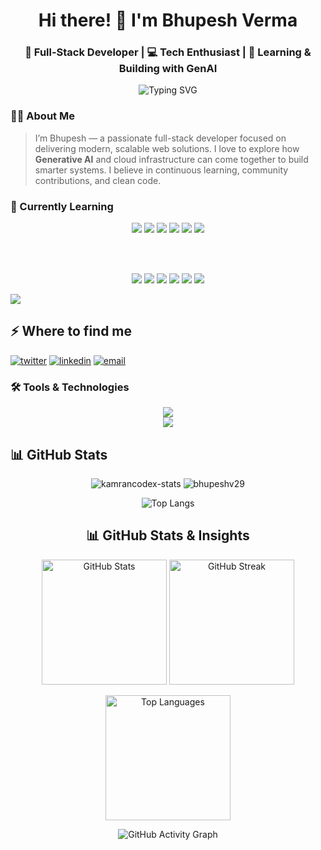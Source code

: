 <h1 align="center">
  Hi there! 👋 I'm Bhupesh Verma
</h1>

<h3 align="center">
  🚀 Full-Stack Developer | 💻 Tech Enthusiast | 🤖 Learning & Building with GenAI
</h3>

<p align="center">
  <img src="https://readme-typing-svg.demolab.com?font=Fira+Code&pause=1000&color=F75C7E&center=true&vCenter=true&width=435&lines=I+am+a+Full+Stack+Developer;I+build+modern+web+apps;I+love+learning+new+tech;Always+crafting+something+cool!" alt="Typing SVG" />
</p>

### 🧑‍💻 About Me

> I’m Bhupesh — a passionate full-stack developer focused on delivering modern, scalable web solutions. I love to explore how **Generative AI** and cloud infrastructure can come together to build smarter systems. I believe in continuous learning, community contributions, and clean code.



### 📖 Currently Learning

<p align="center">
  <!-- Generative AI Focus -->
  <img src="https://img.shields.io/badge/-Generative_AI-0f1419?style=for-the-badge&logo=openai&logoColor=white" />
  <img src="https://img.shields.io/badge/-LangChain-0f1419?style=for-the-badge&logo=python&logoColor=white" />
  <img src="https://img.shields.io/badge/-LangGraph-0f1419?style=for-the-badge&logo=graphql&logoColor=white" />
  <img src="https://img.shields.io/badge/-RAG_Pipelines-0f1419?style=for-the-badge&logo=python&logoColor=white" />
  <img src="https://img.shields.io/badge/-LLM_Apps-0f1419?style=for-the-badge&logo=openai&logoColor=white" />
 <img src="https://img.shields.io/badge/-AI_Agents-0f1419?style=for-the-badge&logo=fastapi&logoColor=white" />
 
  <br/><br/>
<p align="center">

  <!-- DevOps Focus -->
  <img src="https://img.shields.io/badge/-DevOps-0f1419?style=for-the-badge&logo=docker&logoColor=white" />
  <img src="https://img.shields.io/badge/-GitHub_Actions-0f1419?style=for-the-badge&logo=githubactions&logoColor=white" />
  <img src="https://img.shields.io/badge/-Kubernetes-0f1419?style=for-the-badge&logo=kubernetes&logoColor=white" />
  <img src="https://img.shields.io/badge/-AWS-0f1419?style=for-the-badge&logo=amazonaws&logoColor=white" />
  <img src="https://img.shields.io/badge/-Docker-0f1419?style=for-the-badge&logo=docker&logoColor=white" />
  <img src="https://img.shields.io/badge/-CI/CD_Pipelines-0f1419?style=for-the-badge&logo=git&logoColor=white" />
</p>







![](https://komarev.com/ghpvc/?username=bhupeshv29)

<h2>⚡️ Where to find me</h2>
<p>
<a target="_blank" href="https://twitter.com/Bhupesh_29" style="display: inline-block;"><img src="https://img.shields.io/badge/twitter-x?style=for-the-badge&logo=x&logoColor=white&color=%230f1419" alt="twitter" /></a>
<a target="_blank" href="https://www.linkedin.com/in/bhupesh-verma-684991198" style="display: inline-block;"><img src="https://img.shields.io/badge/linkedin-logo?style=for-the-badge&logo=linkedin&logoColor=white&color=%230a77b6" alt="linkedin" /></a>
<a target="_blank" href="mailto:bhupeshverma29bv@gmail.com" style="display: inline-block;"><img src="https://img.shields.io/badge/email-contact?style=for-the-badge&logo=gmail&logoColor=white&color=%23D44638" alt="email" /></a>
</p>


### 🛠️ Tools & Technologies

<p align="center">
  <img src="https://skillicons.dev/icons?i=react,nextjs,nodejs,express,postgres,js,ts,tailwind,mongodb,python" /><br />
  <img src="https://skillicons.dev/icons?i=docker,kubernetes,git,github,githubactions,vercel,aws,vscode,openai" />
</p>


<h2>📊 GitHub Stats</h2>

<p align="center">
  <img src="https://github-readme-stats.vercel.app/api?username=bhupeshv29&show_icons=true&theme=radical" alt="kamrancodex-stats" />
  <img src="https://github-readme-streak-stats.herokuapp.com/?user=bhupeshv29&theme=radical" alt="bhupeshv29" />
</p>

<p align="center">
  <img src="https://github-readme-stats.vercel.app/api/top-langs/?username=bhupeshv29&layout=compact&theme=radical" alt="Top Langs" />
</p>
<!-- <p><img align="center" src="https://github-readme-stats.vercel.app/api?username=bhupeshv29&show_icons=true&locale=en&theme=dark" alt="bhupeshv29" /></p>
<p><img align="center" src="https://github-readme-streak-stats.herokuapp.com/?user=bhupeshv29&theme=dark" alt="bhupeshv29" /></p>
<p><img align="center" src="https://github-readme-stats.vercel.app/api/top-langs?username=bhupeshv29&show_icons=true&locale=en&layout=compact&theme=dark" alt="bhupeshv29" /></p> -->



<h2 align="center">📊 GitHub Stats & Insights</h2>

<p align="center">
  <img src="https://github-readme-stats.vercel.app/api?username=bhupeshv29&show_icons=true&theme=tokyonight&hide_border=true&border_radius=10&count_private=true" alt="GitHub Stats" height="200"/>
  <img src="https://github-readme-streak-stats.herokuapp.com/?user=bhupeshv29&theme=tokyonight&hide_border=true&border_radius=10" alt="GitHub Streak" height="200"/>
</p>

<p align="center">
  <img src="https://github-readme-stats.vercel.app/api/top-langs/?username=bhupeshv29&layout=compact&theme=tokyonight&hide_border=true&border_radius=10&langs_count=8" alt="Top Languages" height="200"/>
</p>
<p align="center">
  <img src="https://github-readme-activity-graph.vercel.app/graph?username=bhupeshv29&theme=dracula&hide_border=true&bg_color=0f1419&area=true&color=40C4FF&line=F75C7E" alt="GitHub Activity Graph"/>
</p>
